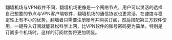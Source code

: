 翻墙机场与VPN软件不同，翻墙机场更像是一个网络节点，用户可以灵活的选择自己想要的节点与VPN客户端软件，翻墙机场的通信协议也更灵活，在速度与稳定性上有不小的优势。翻墙者只需要注册账号并购买订阅，然后搭配第三方软件使用，一键导入订阅就能轻松科学上网，比VPN软件的账号密码更为简单。特别是订阅多个机场时，这样的订阅优势将更加明显。

